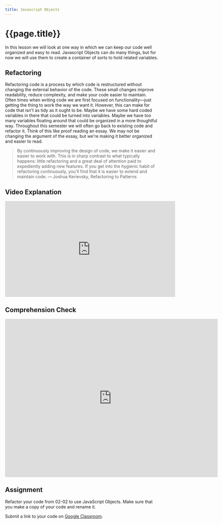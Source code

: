 ```yaml
---
title: Javascript Objects
---
```

# {{page.title}}
In this lesson we will look at one way in which we can keep our code well organized and easy to read. Javascript Objects can do many things, but for now we will use them to create a container of sorts to hold related variables.

## Refactoring
Refactoring code is a process by which code is restructured without changing the external behavior of the code. These small changes improve readability, reduce complexity, and make your code easier to maintain. Often times when writing code we are first focused on functionality—just getting the thing to work the way we want it. However, this can make for code that isn't as tidy as it ought to be. Maybe we have some hard coded variables in there that could be turned into variables. Maybe we have too many variables floating around that could be organized in a more thoughtful way. Throughout this semester we will often go back to existing code and refactor it. Think of this like proof reading an essay. We may not be changing the argument of the essay, but we're making it better organized and easier to read.

> By continuously improving the design of code, we make it easier and easier to work with. This is in sharp contrast to what typically happens: little refactoring and a great deal of attention paid to expediently adding new features. If you get into the hygienic habit of refactoring continuously, you'll find that it is easier to extend and maintain code.
— Joshua Kerievsky, Refactoring to Patterns

<script type="text/p5" data-autoplay data-width="250" data-preview-width="310" data-height="320">
var x = 150;
var y = 125;
var d = 60;
function setup(){
createCanvas(250, 250);
background(150);
}

function draw(){
  fill(0);
  ellipse(x, y, d);
}
</script>

<script type="text/p5" data-autoplay data-width="250" data-preview-width="310" data-height="320">
var circle = {
  x: 150;
  y: 125;
  d: 60
};

function setup(){
createCanvas(250, 250);
background(150);
}

function draw(){
  fill(0);
  ellipse(circle.x, circle.y, circle.d);
}
</script>



## Video Explanation
<iframe width="560" height="315" src="https://www.youtube.com/embed/-e5h4IGKZRY?rel=0" frameborder="0" allow="autoplay; encrypted-media" allowfullscreen></iframe>

## Comprehension Check
<iframe src="https://docs.google.com/forms/d/e/1FAIpQLScI4jP8cM3MGF4xAKuMkDDx-jjh-hsDtFOB8oK5UMUVm_bKeg/viewform?embedded=true" width="700" height="520" frameborder="0" marginheight="0" marginwidth="0">Loading...</iframe>

## Assignment
Refactor your code from 02-02 to use JavaScript Objects. Make sure that you make a copy of your code and rename it.

Submit a link to your code on [Google Classroom](https://classroom.google.com/c/MTU5OTI3MjEzNTZa/a/MTYxMDQ1NTM4NDJa/details).
